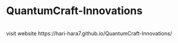 # QuantumCraft-Innovations
<br>
visit website https://hari-hara7.github.io/QuantumCraft-Innovations/
